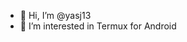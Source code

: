 - 👋 Hi, I’m @yasj13
- 👀 I’m interested in Termux for Android

<!---
yasj13/yasj13 is a ✨ special ✨ repository because its `README.md` (this file) appears on your GitHub profile.
You can click the Preview link to take a look at your changes.
--->
